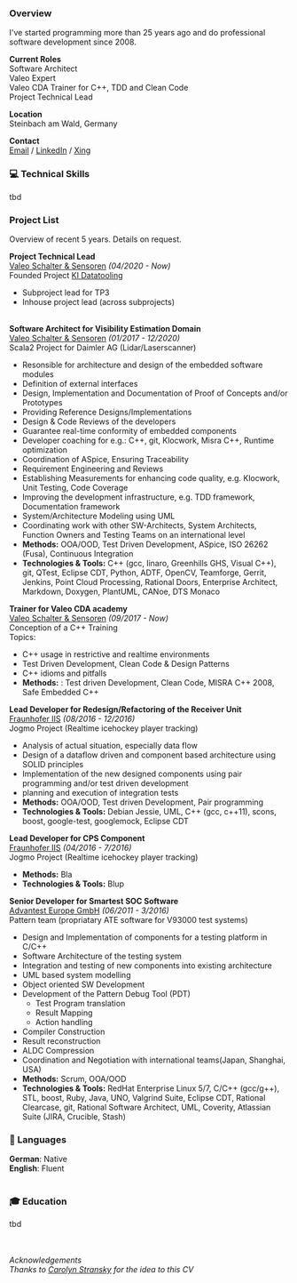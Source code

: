 ### Overview
I've started programming more than 25 years ago and do professional software development since 2008.

**Current Roles** <br>
Software Architect <br>
Valeo Expert <br>
Valeo CDA Trainer for C++, TDD and Clean Code <br>
Project Technical Lead <br>

**Location** <br>
Steinbach am Wald, Germany

**Contact** <br>
[Email](mailto:mail@marcelmatz.de) / [LinkedIn](https://www.linkedin.com/in/marcel-matz-swa) / [Xing](www.xing.com/profile/Marcel_Matz)

### 💻 Technical Skills
tbd

### Project List
Overview of recent 5 years. Details on request.

**Project Technical Lead**<br>
[Valeo Schalter & Sensoren](https://www.valeo.com) _(04/2020 - Now)_ <br>
Founded Project [KI Datatooling](https://www.ki-datatooling.de)
- Subproject lead for TP3 
- Inhouse project lead (across subprojects)
<br><br>

**Software Architect for Visibility Estimation Domain** <br>
[Valeo Schalter & Sensoren](https://www.valeo.com) _(01/2017 - 12/2020)_ <br>
Scala2 Project for Daimler AG \(Lidar/Laserscanner\)

- Resonsible for architecture and design of the embedded software modules
- Definition of external interfaces
- Design, Implementation and Documentation of Proof of Concepts and/or Prototypes
- Providing Reference Designs/Implementations
- Design & Code Reviews of the developers
- Guarantee real-time conformity of embedded components
- Developer coaching for e.g.: C++, git, Klocwork, Misra C++, Runtime optimization
- Coordination of ASpice, Ensuring Traceability
- Requirement Engineering and Reviews
- Establishing Measurements for enhancing code quality, e.g. Klocwork, Unit Testing, Code Coverage
- Improving the development infrastructure, e.g. TDD framework, Documentation framework
- System/Architecture Modeling using UML
- Coordinating work with other SW-Architects, System Architects, Function Owners and Testing Teams on an international level
- __Methods:__ OOA/OOD, Test Driven Development, ASpice, ISO 26262 \(Fusa\), Continuous Integration 
- __Technologies & Tools:__ C++ \(gcc, linaro, Greenhills GHS, Visual C++\), git, QTest, Eclipse CDT, Python, ADTF, OpenCV, Teamforge, Gerrit, Jenkins, Point Cloud Processing, Rational Doors, Enterprise Architect, Markdown, Doxygen, PlantUML, CANoe, DTS Monaco

**Trainer for Valeo CDA academy** <br>
[Valeo Schalter & Sensoren](https://www.valeo.com) _(09/2017 - Now)_ <br>
Conception of a C++ Training <br>
Topics: <br>
- C++ usage in restrictive and realtime environments
- Test Driven Development, Clean Code & Design Patterns
- C++ idioms and pitfalls 
- __Methods:__ : Test driven Development, Clean Code, MISRA C++ 2008, Safe Embedded C++

**Lead Developer for Redesign/Refactoring of the Receiver Unit** <br>
[Fraunhofer IIS](https://www.iis.fraunhofer.de) _(08/2016 - 12/2016)_ <br>
Jogmo Project \(Realtime icehockey player tracking\)
- Analysis of actual situation, especially data flow
- Design of a dataflow driven and component based architecture using SOLID principles
- Implementation of the new designed components using pair programming and/or test driven development
- planning and execution of integration tests
- __Methods:__ OOA/OOD, Test driven Development, Pair programming
- __Technologies & Tools:__ Debian Jessie, UML, C++ (gcc, c++11),  scons, boost, google-test, googlemock, Eclipse CDT

**Lead Developer for CPS Component** <br>
[Fraunhofer IIS](https://www.iis.fraunhofer.de/) _(04/2016 - 7/2016)_ <br>
Jogmo Project \(Realtime icehockey player tracking\)

- __Methods:__ Bla
- __Technologies & Tools:__ Blup

**Senior Developer for Smartest SOC Software** <br>
[Advantest Europe GmbH]() _(06/2011 - 3/2016)_ <br>
Pattern team \(propriatary ATE software for V93000 test systems\)
- Design and Implementation of components for a testing platform in C/C++ 
- Software Architecture of the testing system
- Integration and testing of new components into existing architecture
- UML based system modelling
- Object oriented SW Development
- Development of the Pattern Debug Tool (PDT)
  - Test Program translation
  - Result Mapping
  - Action handling
- Compiler Construction
- Result reconstruction
- ALDC Compression
- Coordination and Negotiation with international teams(Japan, Shanghai, USA)
- __Methods:__ Scrum, OOA/OOD
- __Technologies & Tools:__ RedHat Enterprise Linux 5/7, C/C++ (gcc/g++), STL, boost, Ruby, Java, UNO, Valgrind Suite, Eclipse CDT, Rational Clearcase, git, Rational Software Architect, UML, Coverity, Atlassian Suite (JIRA, Crucible, Stash)

<!--
### 🏆 Accomplishments 
- __2019/01__ Promotion to Valeo Expert
-->

### 💬 Languages
**German**: Native <br>
**English**: Fluent
<br><br>

### 🎓 Education
tbd

<br> <br>
_Acknowledgements <br>
Thanks to [Carolyn Stransky](https://carolstran.github.io/cv) for the idea to this CV_
